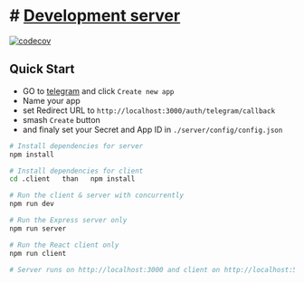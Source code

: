 # # [Development server](https://forge-development.herokuapp.com/)

[![codecov](https://codecov.io/gh/saniok017/Server/branch/master/graph/badge.svg)](https://codecov.io/gh/saniok017/Server)

## Quick Start

- GO to [telegram](https://telepass.me/my_apps) and click `Create new app`
- Name your app
- set Redirect URL to `http://localhost:3000/auth/telegram/callback`
- smash `Create` button
- and finaly set your Secret and App ID in `./server/config/config.json`

```bash
# Install dependencies for server
npm install

# Install dependencies for client
cd .client   than   npm install

# Run the client & server with concurrently
npm run dev

# Run the Express server only
npm run server

# Run the React client only
npm run client

# Server runs on http://localhost:3000 and client on http://localhost:5000
```
